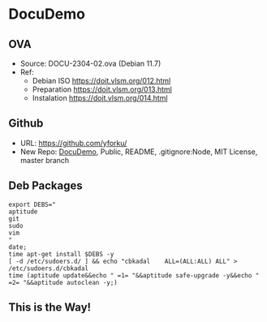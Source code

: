 # DocuDemo

## OVA 
* Source: DOCU-2304-02.ova (Debian 11.7)
* Ref:
  * Debian ISO <https://doit.vlsm.org/012.html>
  * Preparation <https://doit.vlsm.org/013.html>
  * Instalation <https://doit.vlsm.org/014.html>

## Github
* URL: <https://github.com/yforku/>
* New Repo: [DocuDemo](https://github.com/yforku/DocuDemo/), Public, README, .gitignore:Node, MIT License, master branch

## Deb Packages

```
export DEBS="
aptitude
git
sudo
vim 
"
date;
time apt-get install $DEBS -y
[ -d /etc/sudoers.d/ ] && echo "cbkadal    ALL=(ALL:ALL) ALL" > /etc/sudoers.d/cbkadal
time (aptitude update&&echo " =1= "&&aptitude safe-upgrade -y&&echo " =2= "&&aptitude autoclean -y;)

```



## This is the Way!
